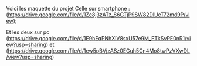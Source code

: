 Voici les maquette du projet 
Celle sur smartphone : 
(https://drive.google.com/file/d/1Zc8j3zATz_86GTjP9SW82DlUeT72md9P/view);

Et les deux sur pc (https://drive.google.com/file/d/1E9hEqPNhXlV8sxU57e9M_FTkSvPE0nR1/view?usp=sharing) et (https://drive.google.com/file/d/1ew5pBVjzASz0EGuh5Cn4Mo8twPzVXwDL/view?usp=sharing)
